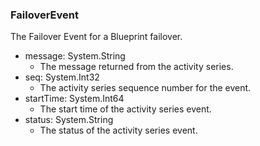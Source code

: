 ### FailoverEvent
The Failover Event for a Blueprint failover.

- message: System.String
  - The message returned from the activity series.
- seq: System.Int32
  - The activity series sequence number for the event.
- startTime: System.Int64
  - The start time of the activity series event.
- status: System.String
  - The status of the activity series event.
